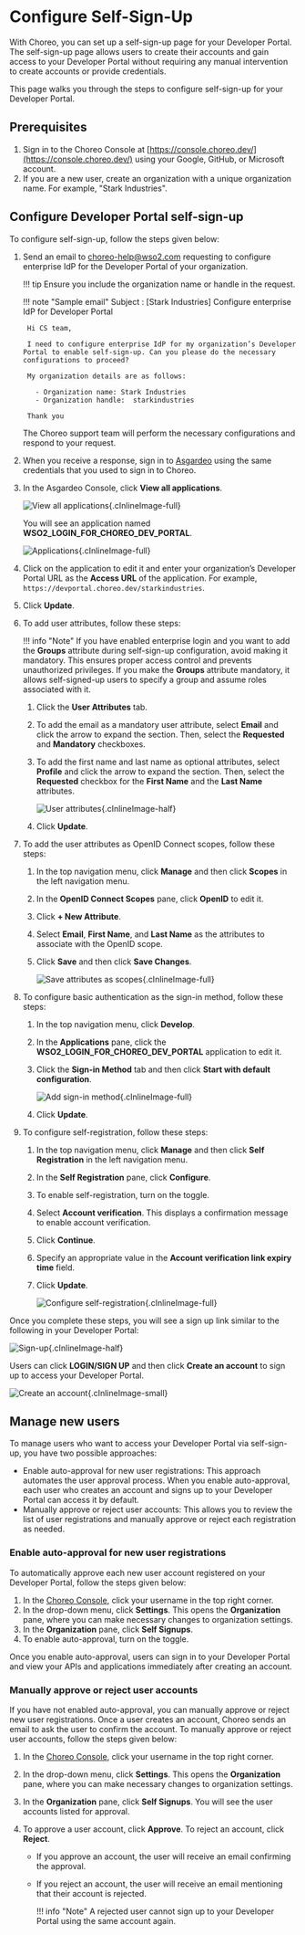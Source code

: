 # Configure Self-Sign-Up

With Choreo, you can set up a self-sign-up page for your Developer Portal. The self-sign-up page allows users to create their accounts and gain access to your Developer Portal without requiring any manual intervention to create accounts or provide credentials.

This page walks you through the steps to configure self-sign-up for your Developer Portal.

## Prerequisites

1. Sign in to the Choreo Console at [https://console.choreo.dev/](https://console.choreo.dev/) using your Google, GitHub, or Microsoft account.
2. If you are a new user, create an organization with a unique organization name. For example, "Stark Industries".


## Configure Developer Portal self-sign-up

To configure self-sign-up, follow the steps given below:

1. Send an email to <choreo-help@wso2.com> requesting to configure enterprise IdP for the Developer Portal of your organization. 

    !!! tip
        Ensure you include the organization name or handle in the request.


    !!! note "Sample email"
        Subject : [Stark Industries] Configure enterprise IdP for Developer Portal
        
        Hi CS team,

        I need to configure enterprise IdP for my organization’s Developer Portal to enable self-sign-up. Can you please do the necessary configurations to proceed?

        My organization details are as follows: 

          - Organization name: Stark Industries
          - Organization handle:  starkindustries

        Thank you

    The Choreo support team will perform the necessary configurations and respond to your request.

2. When you receive a response, sign in to [Asgardeo](https://console.asgardeo.io/) using the same credentials that you used to sign in to Choreo.
3. In the Asgardeo Console, click **View all applications**.

    ![View all applications](../assets/img/administer/self-sign-up/view-all-applications.png){.cInlineImage-full}

    You will see an application named **WSO2_LOGIN_FOR_CHOREO_DEV_PORTAL**. 

    ![Applications](../assets/img/administer/self-sign-up/application.png){.cInlineImage-full}

4. Click on the application to edit it and enter your organization’s Developer Portal URL as the **Access URL** of the application. For example, `https://devportal.choreo.dev/starkindustries`.
5. Click **Update**.
6. To add user attributes, follow these steps:

    !!! info "Note"
          If you have enabled enterprise login and you want to add the **Groups** attribute during self-sign-up configuration, avoid making it mandatory. This ensures proper access control and prevents unauthorized privileges. If you make the **Groups** attribute mandatory, it allows self-signed-up users to specify a group and assume roles associated with it.

    1. Click the **User Attributes** tab.
    2. To add the email as a mandatory user attribute, select **Email** and click the arrow to expand the section. Then, select the **Requested** and **Mandatory** checkboxes.
    3. To add the first name and last name as optional attributes, select **Profile** and click the arrow to expand the section. Then, select the **Requested** checkbox for the **First Name** and the **Last Name** attributes.

        ![User attributes](../assets/img/administer/self-sign-up/user-attributes.png){.cInlineImage-half}

    4. Click **Update**.

7. To add the user attributes as OpenID Connect scopes, follow these steps:

    1. In the top navigation menu, click **Manage** and then click **Scopes** in the left navigation menu.
    2. In the **OpenID Connect Scopes** pane, click **OpenID** to edit it.
    3. Click **+ New Attribute**.
    4. Select **Email**, **First Name**, and **Last Name** as the attributes to associate with the OpenID scope.
    5. Click **Save** and then click **Save Changes**.

        ![Save attributes as scopes](../assets/img/administer/self-sign-up/save-attributes-as-scopes.png){.cInlineImage-full}

8. To configure basic authentication as the sign-in method, follow these steps:

    1. In the top navigation menu, click **Develop**.
    2. In the **Applications** pane, click the **WSO2_LOGIN_FOR_CHOREO_DEV_PORTAL** application to edit it.
    3. Click the **Sign-in Method** tab and then click **Start with default configuration**.

        ![Add sign-in method](../assets/img/administer/self-sign-up/add-sign-in-method.png){.cInlineImage-full}

    4. Click **Update**.

9.  To configure self-registration, follow these steps:

    1. In the top navigation menu, click **Manage** and then click **Self Registration** in the left navigation menu.
    2. In the **Self Registration** pane, click **Configure**.
    3. To enable self-registration, turn on the toggle.
    4. Select **Account verification**. This displays a confirmation message to enable account verification. 
    5. Click **Continue**.
    6. Specify an appropriate value in the **Account verification link expiry time** field.
    7. Click **Update**. 
     
        ![Configure self-registration](../assets/img/administer/self-sign-up/configure-self-registration.png){.cInlineImage-full}

Once you complete these steps, you will see a sign up link similar to the following in your Developer Portal:

![Sign-up](../assets/img/administer/self-sign-up/sign-up.png){.cInlineImage-half}
 
Users can click **LOGIN/SIGN UP** and then click **Create an account** to sign up to access your Developer Portal.

![Create an account](../assets/img/administer/self-sign-up/create-an-account.png){.cInlineImage-small} 

## Manage new users

To manage users who want to access your Developer Portal via self-sign-up, you have two possible approaches:

- Enable auto-approval for new user registrations: This approach automates the user approval process.  When you enable auto-approval, each user who creates an account and signs up to your Developer Portal can access it by default.
- Manually approve or reject user accounts: This allows you to review the list of user registrations and manually approve or reject each registration as needed.

### Enable auto-approval for new user registrations

To automatically approve each new user account registered on your Developer Portal, follow the steps given below:

1. In the [Choreo Console](https://console.choreo.dev/), click your username in the top right corner.
2. In the drop-down menu, click **Settings**. This opens the **Organization** pane, where you can make necessary changes to organization settings.
3. In the **Organization** pane, click **Self Signups**.
4. To enable auto-approval, turn on the toggle.

Once you enable auto-approval, users can sign in to your Developer Portal and view your APIs and applications immediately after creating an account.

### Manually approve or reject user accounts

If you have not enabled auto-approval, you can manually approve or reject new user registrations. Once a user creates an account, Choreo sends an email to ask the user to confirm the account. To manually approve or reject user accounts, follow the steps given below:

1. In the [Choreo Console](https://console.choreo.dev/), click your username in the top right corner.
2. In the drop-down menu, click **Settings**. This opens the **Organization** pane, where you can make necessary changes to organization settings.
3. In the **Organization** pane, click **Self Signups**. You will see the user accounts listed for approval.
4. To approve a user account, click **Approve**. To reject an account, click **Reject**.

    - If you approve an account, the user will receive an email confirming the approval.
    - If you reject an account, the user will receive an email mentioning that their account is rejected. 

        !!! info "Note"
               A rejected user cannot sign up to your Developer Portal using the same account again.

